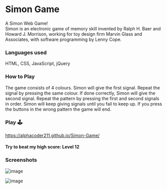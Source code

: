 # Simon Game

A Simon Web Game!<br>
Simon is an electronic game of memory skill invented by Ralph H. Baer and Howard J. Morrison, working for toy design firm Marvin Glass and Associates, with software programming by Lenny Cope.

### Languages used
HTML, CSS, JavaScript, jQuery

### How to Play
The game consists of 4 colours. Simon will give the first signal. Repeat the signal by pressing the same colour. If done correctly, Simon will give the second signal. Repeat the pattern by pressing the first and second signals in order. Simon will keep giving signals until you fail to keep up. If you press the buttons in the wrong pattern the game will end.

### Play 🕹️
https://alphacoder211.github.io/Simon-Game/

#### Try to beat my high score: Level 12

### Screenshots

![image](https://user-images.githubusercontent.com/84243683/131086232-1084c721-2214-4e59-9304-ef82a9ab4781.png)

![image](https://user-images.githubusercontent.com/84243683/131086292-4b9231a1-041d-4122-ae0c-c1ba5d03bd12.png)
